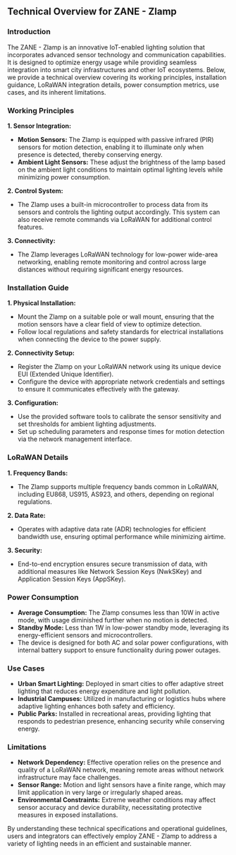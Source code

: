 ## Technical Overview for ZANE - Zlamp

### Introduction
The ZANE - Zlamp is an innovative IoT-enabled lighting solution that incorporates advanced sensor technology and communication capabilities. It is designed to optimize energy usage while providing seamless integration into smart city infrastructures and other IoT ecosystems. Below, we provide a technical overview covering its working principles, installation guidance, LoRaWAN integration details, power consumption metrics, use cases, and its inherent limitations.

### Working Principles

**1. Sensor Integration:**
- **Motion Sensors:** The Zlamp is equipped with passive infrared (PIR) sensors for motion detection, enabling it to illuminate only when presence is detected, thereby conserving energy.
- **Ambient Light Sensors:** These adjust the brightness of the lamp based on the ambient light conditions to maintain optimal lighting levels while minimizing power consumption.

**2. Control System:**
- The Zlamp uses a built-in microcontroller to process data from its sensors and controls the lighting output accordingly. This system can also receive remote commands via LoRaWAN for additional control features.

**3. Connectivity:**
- The Zlamp leverages LoRaWAN technology for low-power wide-area networking, enabling remote monitoring and control across large distances without requiring significant energy resources.

### Installation Guide

**1. Physical Installation:**
- Mount the Zlamp on a suitable pole or wall mount, ensuring that the motion sensors have a clear field of view to optimize detection.
- Follow local regulations and safety standards for electrical installations when connecting the device to the power supply.

**2. Connectivity Setup:**
- Register the Zlamp on your LoRaWAN network using its unique device EUI (Extended Unique Identifier).
- Configure the device with appropriate network credentials and settings to ensure it communicates effectively with the gateway.

**3. Configuration:**
- Use the provided software tools to calibrate the sensor sensitivity and set thresholds for ambient lighting adjustments.
- Set up scheduling parameters and response times for motion detection via the network management interface.

### LoRaWAN Details

**1. Frequency Bands:**
- The Zlamp supports multiple frequency bands common in LoRaWAN, including EU868, US915, AS923, and others, depending on regional regulations.

**2. Data Rate:**
- Operates with adaptive data rate (ADR) technologies for efficient bandwidth use, ensuring optimal performance while minimizing airtime.

**3. Security:**
- End-to-end encryption ensures secure transmission of data, with additional measures like Network Session Keys (NwkSKey) and Application Session Keys (AppSKey).

### Power Consumption

- **Average Consumption:** The Zlamp consumes less than 10W in active mode, with usage diminished further when no motion is detected.
- **Standby Mode:** Less than 1W in low-power standby mode, leveraging its energy-efficient sensors and microcontrollers.
- The device is designed for both AC and solar power configurations, with internal battery support to ensure functionality during power outages.

### Use Cases

- **Urban Smart Lighting:** Deployed in smart cities to offer adaptive street lighting that reduces energy expenditure and light pollution.
- **Industrial Campuses:** Utilized in manufacturing or logistics hubs where adaptive lighting enhances both safety and efficiency.
- **Public Parks:** Installed in recreational areas, providing lighting that responds to pedestrian presence, enhancing security while conserving energy.

### Limitations

- **Network Dependency:** Effective operation relies on the presence and quality of a LoRaWAN network, meaning remote areas without network infrastructure may face challenges.
- **Sensor Range:** Motion and light sensors have a finite range, which may limit application in very large or irregularly shaped areas.
- **Environmental Constraints:** Extreme weather conditions may affect sensor accuracy and device durability, necessitating protective measures in exposed installations.

By understanding these technical specifications and operational guidelines, users and integrators can effectively employ ZANE - Zlamp to address a variety of lighting needs in an efficient and sustainable manner.